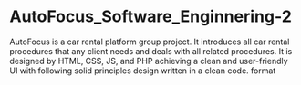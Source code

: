 # AutoFocus_Software_Enginnering-2
AutoFocus is a car rental platform group project. It introduces all car rental procedures that any client needs and deals with all related procedures. It is designed by HTML, CSS, JS, and PHP achieving a clean and user-friendly UI with following solid principles design written in a clean code. format
